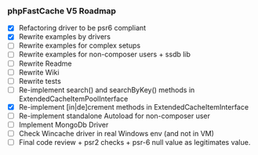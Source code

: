 ### phpFastCache V5 Roadmap

- [x] Refactoring driver to be psr6 compliant
- [x] Rewrite examples by drivers
- [ ] Rewrite examples for complex setups 
- [ ] Rewrite examples for non-composer users + ssdb lib
- [ ] Rewrite Readme 
- [ ] Rewrite Wiki 
- [ ] Rewrite tests
- [ ] Re-implement search() and searchByKey() methods in ExtendedCacheItemPoolInterface 
- [x] Re-implement [in|de]crement methods in ExtendedCacheItemInterface 
- [ ] Re-implement standalone Autoload for non-composer user
- [ ] Implement MongoDb Driver
- [ ] Check Wincache driver in real Windows env (and not in VM)
- [ ] Final code review + psr2 checks + psr-6 null value as legitimates value.